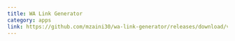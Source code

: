 ```yaml
---
title: WA Link Generator
category: apps
link: https://github.com/mzaini30/wa-link-generator/releases/download/v1.0/wa.link.generator.hta
---
```


